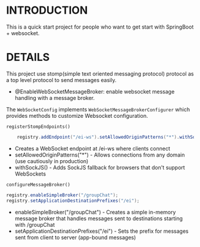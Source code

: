 # INTRODUCTION
This is a quick start project for people who want to get start with SpringBoot + websocket.

# DETAILS
This project use stomp(simple text oriented messaging protocol) protocol as a top level protocol 
to send messages easily.

- @EnableWebSocketMessageBroker: enable websocket message handling with a message broker. 

The `WebSocketConfig` implements `WebSocketMessageBrokerConfigurer` which provides methods 
to customize Websocket configuration.

`registerStompEndpoints()`
```java
    registry.addEndpoint("/ei-ws").setAllowedOriginPatterns("*").withSockJS();
```
- Creates a WebSocket endpoint at /ei-ws where clients connect
- setAllowedOriginPatterns("*") - Allows connections from any domain (use cautiously in production)
- withSockJS() - Adds SockJS fallback for browsers that don't support WebSockets

`configureMessageBroker()`
```java
registry.enableSimpleBroker("/groupChat");
registry.setApplicationDestinationPrefixes("/ei");
```
- enableSimpleBroker("/groupChat") - Creates a simple in-memory message broker that 
  handles messages sent to destinations starting with /groupChat
- setApplicationDestinationPrefixes("/ei") - Sets the prefix for messages sent from 
  client to server (app-bound messages)